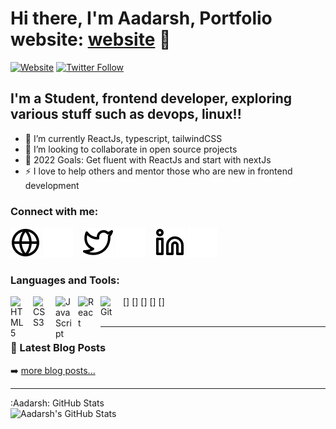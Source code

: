 # Hi there, I'm Aadarsh, Portfolio website: [website] 👋 

[![Website](https://img.shields.io/website?label=aadarshthakur.com&style=for-the-badge&url=https%3A%2F%aadarshthakur.com)](https://aadarshthakur.com)
[![Twitter Follow](https://img.shields.io/twitter/follow/aadarsh805?color=1DA1F2&logo=twitter&style=for-the-badge)](https://twitter.com/Aadarsh805)


## I'm a Student, frontend developer, exploring various stuff such as devops, linux!!

- 🌱 I’m currently ReactJs, typescript, tailwindCSS
- 👯 I’m looking to collaborate in open source projects
- 🥅 2022 Goals: Get fluent with ReactJs and start with nextJs
- ⚡ I love to help others and mentor those who are new in frontend development

### Connect with me:

[![website](./img/globe-light.svg)](https://aadarshthakur.com#gh-light-mode-only)
[![website](./img/globe-dark.svg)](https://aadarshthakur.com#gh-dark-mode-only)
&nbsp;&nbsp;
[![website](./img/twitter-light.svg)](https://twitter.com/Aadarsh805#gh-light-mode-only)
[![website](./img/twitter-dark.svg)](https://twitter.com/Aadarsh805#gh-dark-mode-only)
&nbsp;&nbsp;
[![website](./img/linkedin-light.svg)](https://linkedin.com/in/aadarsh-thakur-090a31227#gh-light-mode-only)
[![website](./img/linkedin-dark.svg)](https://linkedin.com/in/aadarsh-thakur-090a31227#gh-dark-mode-only)

### Languages and Tools:

[<img align="left" alt="HTML5" width="26px" src="https://cdn.jsdelivr.net/gh/devicons/devicon/icons/html5/html5-original.svg" style="padding-right:10px;" />]
[<img align="left" alt="CSS3" width="26px" src="https://cdn.jsdelivr.net/gh/devicons/devicon/icons/css3/css3-original.svg" style="padding-right:10px;" />]
[<img align="left" alt="JavaScript" width="26px" src="https://cdn.jsdelivr.net/gh/devicons/devicon/icons/javascript/javascript-original.svg" style="padding-right:10px;" />]
[<img align="left" alt="React" width="26px" src="https://cdn.jsdelivr.net/gh/devicons/devicon/icons/react/react-original.svg" style="padding-right:10px;" />]
[<img align="left" alt="Git" width="26px" src="https://cdn.jsdelivr.net/gh/devicons/devicon/icons/git/git-original.svg" style="padding-right:10px;" />]
<br />
<br />

---

### 📕 Latest Blog Posts

<!-- BLOG-POST-LIST:START -->

<!-- BLOG-POST-LIST:END -->

➡️ [more blog posts...](https://aadarshthakur.hashnode.dev)

---
<!-- 
<details>
  <summary>:Aadarsh: Recent GitHub Activity</summary>
   -->
<!--START_SECTION:activity-->

<!--END_SECTION:activity-->

<!-- </details> -->

<div>
  <summary>:Aadarsh: GitHub Stats</summary>

  <img align="left" alt="Aadarsh's GitHub Stats" src="https://github-readme-stats.vercel.app/api?username=aadarsh805&show_icons=true&hide_border=false&title_color=ff652f&icon_color=FFE400&bg_color=09131B&text_color=ffffff&border_color=0c1a25" />

</div>

[website]: https://aadarshthakur.com
[twitter]: https://twitter.com/Aadarsh805
[linkedin]: https://www.linkedin.com/in/aadarsh-thakur-090a31227
[Hashnode]: https://aadarshthakur.hashnode.dev
